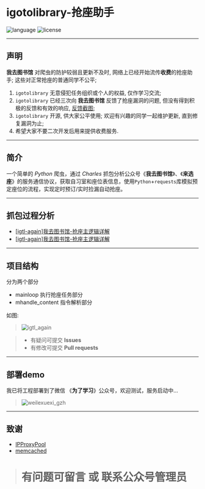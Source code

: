 
# igotolibrary-抢座助手
![language](https://img.shields.io/badge/language-python3.x-green.svg) 
![license](https://img.shields.io/badge/LICENSE-MIT-brightgreen.svg)

------

## 声明
**我去图书馆** 对爬虫的防护较弱且更新不及时, 网络上已经开始流传**收费**的抢座助手; 这些对正常抢座的普通同学不公平; 
1. ``` igotolibrary ```  无意侵犯任务组织或个人的权益, 仅作学习交流; 
2. ``` igotolibrary ```  已经三次向 **我去图书馆** 反馈了抢座漏洞的问题, 但没有得到积极的反馈和有效的响应, [反馈截图](https://github.com/qmppz/igotolibrary/blob/master/fankui_screenshot.jpeg);
3. ``` igotolibrary ``` 开源, 供大家公平使用; 欢迎有兴趣的同学一起维护更新, 直到修复漏洞为止;
4. 希望大家不要二次开发后用来提供收费服务.

------

## 简介
一个简单的 *Python* 爬虫，通过 *Charles* 抓包分析公众号《**我去图书馆**》、《**来选座**》的服务通信协议，获取自习室和座位表信息，使用```Python```+```requests```库模拟预定座位的流程，实现定时预订/实时捡漏自动抢座。

------

## 抓包过程分析
* [[igtl-again]我去图书馆-抢座主逻辑详解](https://blog.csdn.net/RenjiaLu9527/article/details/96843605)
* [[igtl-again]我去图书馆-抢座主逻辑详解](https://zhuanlan.zhihu.com/p/74706139)

------

## 项目结构
分为两个部分 
* mainloop 执行抢座任务部分
* mhandle_content 指令解析部分

如图:

> ![igtl_again](https://github.com/qmppz/igotolibrary/blob/master/igtl-again.png)

> * 有疑问可提交 **Issues**
> * 有修改可提交 **Pull requests**

------

## 部署demo
我已将工程部署到了微信 《**为了学习**》公众号，欢迎测试，服务启动中...

> ![weilexuexi_gzh](https://github.com/RenjiaLu9527/igotolibrary/blob/master/qrcode.png)

------

## 致谢
* [IPProxyPool](https://github.com/qiyeboy/IPProxyPool)
* [memcached](https://github.com/memcached/memcached)

> # 有问题可留言 或 联系公众号管理员

